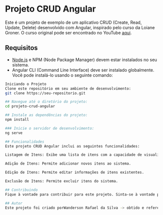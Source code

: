 # Projeto CRUD Angular

Este é um projeto de exemplo de um aplicativo CRUD (Create, Read, Update, Delete) desenvolvido com Angular, inspirado pelo curso da Loiane Groner. O curso original pode ser encontrado no YouTube [aqui](https://www.youtube.com/watch?v=5QHAtRyiPQ4&list=PLGxZ4Rq3BOBpwaVgAPxTxhdX_TfSVlTcY&index=4).

## Requisitos

- [Node.js](https://nodejs.org/) e NPM (Node Package Manager) devem estar instalados no seu sistema.
- Angular CLI (Command Line Interface) deve ser instalado globalmente. Você pode instalá-lo usando o seguinte comando:

```bash
Iniciando o Projeto
Clone este repositório em seu ambiente de desenvolvimento:
git clone https://seu-repositorio.git

## Navegue até o diretório do projeto:
cd projeto-crud-angular

## Instale as dependências do projeto:
npm install

### Inicie o servidor de desenvolvimento:
ng serve

## Funcionalidades
Este projeto CRUD Angular inclui as seguintes funcionalidades:

Listagem de Itens: Exibe uma lista de itens com a capacidade de visualizar detalhes, editar e excluir cada item.

Adição de Itens: Permite adicionar novos itens ao sistema.

Edição de Itens: Permite editar informações de itens existentes.

Exclusão de Itens: Permite excluir itens do sistema.

## Contribuindo
Fique à vontade para contribuir para este projeto. Sinta-se à vontade para enviar solicitações de pull e relatar problemas.

## Autor
Este projeto foi criado porWanderson Rafael da Silva -> obtido e referenciado de Loiane Groner.
